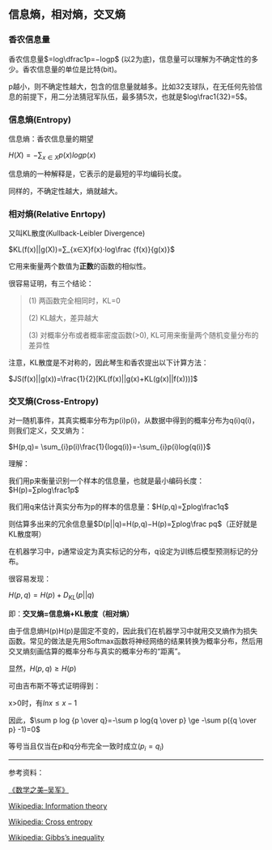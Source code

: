 ## 信息熵，相对熵，交叉熵

### 香农信息量

香农信息量$=log\dfrac1p=−logp$ (以2为底)，信息量可以理解为不确定性的多少。香农信息量的单位是比特(bit)。

p越小，则不确定性越大，包含的信息量就越多。比如32支球队，在无任何先验信息的前提下，用二分法猜冠军队伍，最多猜5次，也就是$log\frac1{32}=5$。

### 信息熵(Entropy)

信息熵：香农信息量的期望

$H(X)=−∑_{x∈X}p(x)logp(x)$

信息熵的一种解释是，它表示的是最短的平均编码长度。

同样的，不确定性越大，熵就越大。

### 相对熵(Relative Enrtopy)

又叫KL散度(Kullback-Leibler Divergence)

$KL(f(x)||g(X))=∑_{x∈X}f(x)⋅log\frac {f(x)}{g(x)}$

它用来衡量两个数值为**正数**的函数的相似性。

很容易证明，有三个结论：

> (1) 两函数完全相同时，KL=0
>
> (2) KL越大，差异越大
>
> (3) 对概率分布或者概率密度函数(>0), KL可用来衡量两个随机变量分布的差异性

注意，KL散度是不对称的，因此琴生和香农提出以下计算方法：

$JS(f(x)||g(x))=\frac{1}{2}[KL(f(x)||g(x)+KL(g(x)||f(x)))]$

### 交叉熵(Cross-Entropy)

对一随机事件，其真实概率分布为p(i)p(i)，从数据中得到的概率分布为q(i)q(i)，则我们定义，交叉熵为：

$H(p,q)= \sum_{i}p(i)\frac{1}{logq(i)}=-\sum_{i}p(i)log{q(i)}$

理解：

我们用p来衡量识别一个样本的信息量，也就是最小编码长度：$H(p)=∑plog\frac1p$

我们用q来估计真实分布为p的样本的信息量：$H(p,q)=∑plog\frac1q$

则估算多出来的冗余信息量$D(p||q)=H(p,q)−H(p)=∑plog\frac pq$（正好就是KL散度啊）

在机器学习中，p通常设定为真实标记的分布，q设定为训练后模型预测标记的分布。

很容易发现：

$H(p,q)=H(p)+D_{KL}(p||q)$

即：**交叉熵=信息熵+KL散度（相对熵）**

由于信息熵H(p)H(p)是固定不变的，因此我们在机器学习中就用交叉熵作为损失函数。常见的做法是先用Softmax函数将神经网络的结果转换为概率分布，然后用交叉熵刻画估算的概率分布与真实的概率分布的“距离”。

显然，$H(p,q)≥H(p)$

可由吉布斯不等式证明得到：

x>0时，有$lnx \le x-1$

因此，$\sum p log {p \over q}=-\sum p log{q \over p} \ge -\sum p({q \over p} -1)=0$

等号当且仅当在p和q分布完全一致时成立$(p_i=q_i)$



------

参考资料：

[《数学之美–吴军》](https://book.douban.com/subject/10750155/)

[Wikipedia: Information theory](https://en.wikipedia.org/wiki/Information_theory)

[Wikipedia: Cross entropy](https://en.wikipedia.org/wiki/Cross_entropy)

[Wikipedia: Gibbs’s inequality](https://en.wikipedia.org/wiki/Gibbs%27_inequality)
